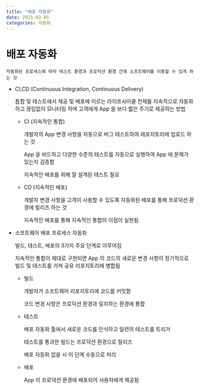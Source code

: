 ```yaml
---
title: "베포 자동화"
date: 2021-02-05
categories: 자동화
---
```


# 배포 자동화

    자동화된 프로세스에 따라 테스트 환경과 프로덕션 환경 간에 소프트웨어를 이동할 수 있게 하는 것

- CI,CD (Continuous Integration, Continuous Delivery)

  톰합 및 테스트에서 제공 및 배포에 이르는 라이프사이클 전체를 지속적으로 자동화하고 끊임없이 모니터링 하며 고객에게 App 을 보다 짧은 주기로 제공하는 방법

  - CI (지속적인 통합)

    개발자의 App 변경 사항을 자동으로 버그 테스트하여 레포지토리에 업로드 하는 것

    App 을 비드하고 다양한 수준의 테스트를 자동으로 실행하여 App 에 문제가 있는지 검증함

    지속적인 배포를 위해 잘 설계된 테스트 필요

  - CD (지속적인 배포)

    개발자 변경 사항을 고객이 사용할 수 있도록 자동화된 배포를 통해 프로덕션 환경에 릴리즈 하는 것

    지속적인 배포를 통해 지속적인 통합의 이점이 실현됨

- 소프트웨어 배포 프로세스 자동화

  빌드, 테스트, 배포의 3가지 주요 단계로 이루어짐

  지속적인 통합이 제대로 구현되면 App 의 코드의 새로운 변경 사항이 정기적으로 빌드 및 테스트를 거쳐 공유 리포지토리에 병합됨

  - 빌드

    개발자가 소프트웨어 리포지토리에 코드를 커밋함

    코드 변경 사항은 프로덕션 환경과 일치하는 환경에 통합

  - 테스트

    배포 자동화 툴에서 새로운 코드를 인식하고 일련의 테스트를 트리거

    테스트를 통과한 빌드는 프로덕션 환경으로 릴리즈

    배포 자동화 없을 시 이 단계 수동으로 처리

  - 배포

    App 이 프로뎍션 환경에 배포되어 사용자에게 제공됨
